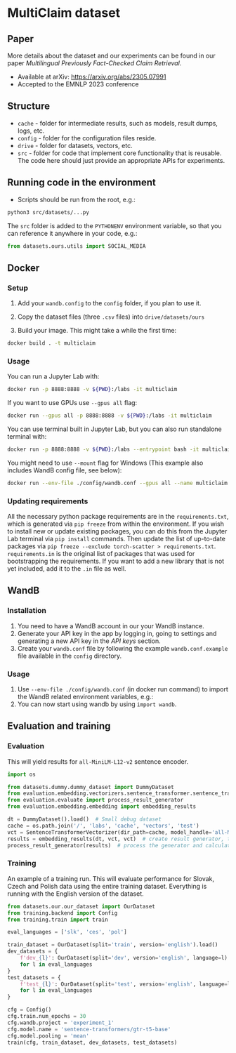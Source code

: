 # MultiClaim dataset

## Paper

More details about the dataset and our experiments can be found in our paper _Multilingual Previously Fact-Checked Claim Retrieval_.

- Available at arXiv: https://arxiv.org/abs/2305.07991
- Accepted to the EMNLP 2023 conference 

## Structure

- `cache` - folder for intermediate results, such as models, result dumps, logs, etc.
- `config` - folder for the configuration files reside.
- `drive` - folder for datasets, vectors, etc.
- `src` - folder for code that implement core functionality that is reusable. The code here should just provide an appropriate APIs for experiments.

## Running code in the environment
- Scripts should be run from the root, e.g.:

```bash
python3 src/datasets/...py
```

The `src` folder is added to the `PYTHONENV` environment variable, so that you can reference it anywhere in your code, e.g.:

```python
from datasets.ours.utils import SOCIAL_MEDIA
```

## Docker

### Setup
1. Add your `wandb.config` to the `config` folder, if you plan to use it.

2. Copy the dataset files (three `.csv` files) into `drive/datasets/ours`

3. Build your image. This might take a while the first time:

```bash
docker build . -t multiclaim
```

### Usage

You can run a Jupyter Lab with:

```bash
docker run -p 8888:8888 -v ${PWD}:/labs -it multiclaim
```

If you want to use GPUs use `--gpus all` flag:

```bash
docker run --gpus all -p 8888:8888 -v ${PWD}:/labs -it multiclaim
```

You can use terminal built in Jupyter Lab, but you can also run standalone terminal with:

```bash
docker run -p 8888:8888 -v ${PWD}:/labs --entrypoint bash -it multiclaim
```

You might need to use `--mount` flag for Windows (This example also includes WandB config file, see below):

```bash
docker run --env-file ./config/wandb.conf --gpus all --name multiclaim --rm -p 8888:8888 --mount type=bind,source=${PWD},target=/labs --entrypoint bash -it multiclaim
```

### Updating requirements

All the necessary python package requirements are in the `requirements.txt`, which is generated via `pip freeze` from
within the environment. If you wish to install new or update existing packages, you can do this from the Jupyter Lab 
terminal via `pip install` commands. Then update the list of up-to-date packages via `pip freeze --exclude torch-scatter > requirements.txt`.
`requirements.in` is the original list of packages that was used for bootstrapping the requirements. If you want to add
a new library that is not yet included, add it to the `.in` file as well.


## WandB

### Installation

1. You need to have a WandB account in our your WandB instance.
2. Generate your API key in the app by logging in, going to settings and generating a new API key in the _API keys_ section.
3. Create your `wandb.conf` file by following the example `wandb.conf.example` file available in the `config` directory.

### Usage

1. Use `--env-file ./config/wandb.conf` (in docker run command) to import the WandB related environment variables, e.g.:
2. You can now start using wandb by using `import wandb`.

## Evaluation and training

### Evaluation

This will yield results for `all-MiniLM-L12-v2` sentence encoder.

```python
import os

from datasets.dummy.dummy_dataset import DummyDataset
from evaluation.embedding.vectorizers.sentence_transformer.sentence_transformer_vectorizer import SentenceTransformerVectorizer
from evaluation.evaluate import process_result_generator
from evaluation.embedding.embedding import embedding_results

dt = DummyDataset().load()  # Small debug dataset
cache = os.path.join('/', 'labs', 'cache', 'vectors', 'test')
vct = SentenceTransformerVectorizer(dir_path=cache, model_handle='all-MiniLM-L12-v2')  # create vectorizer that can calculate embeddings
results = embedding_results(dt, vct, vct)  # create result generator, that will start producing predictions for the dataset
process_result_generator(results)  # process the generator and calculate final metrics
```


### Training

An example of a training run. This will evaluate performance for Slovak, Czech and Polish data using the entire training dataset.
Everything is running with the English version of the dataset.

```python
from datasets.our.our_dataset import OurDataset
from training.backend import Config
from training.train import train

eval_languages = ['slk', 'ces', 'pol']

train_dataset = OurDataset(split='train', version='english').load()
dev_datasets = {
    f'dev_{l}': OurDataset(split='dev', version='english', language=l).load()
    for l in eval_languages
}
test_datasets = {
    f'test_{l}': OurDataset(split='test', version='english', language=l).load()
    for l in eval_languages
}

cfg = Config()
cfg.train.num_epochs = 30
cfg.wandb.project = 'experiment_1'
cfg.model.name = 'sentence-transformers/gtr-t5-base'
cfg.model.pooling = 'mean'
train(cfg, train_dataset, dev_datasets, test_datasets)
```
